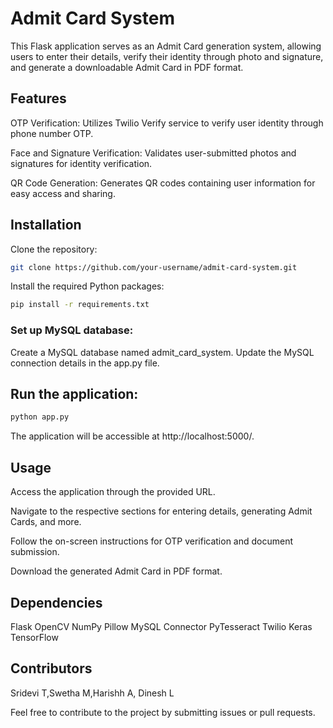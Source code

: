 # Admit Card System
This Flask application serves as an Admit Card generation system, allowing users to enter their details, verify their identity through photo and signature, and generate a downloadable Admit Card in PDF format.

## Features
OTP Verification: Utilizes Twilio Verify service to verify user identity through phone number OTP.

Face and Signature Verification: Validates user-submitted photos and signatures for identity verification.

QR Code Generation: Generates QR codes containing user information for easy access and sharing.

## Installation
Clone the repository:

```bash
git clone https://github.com/your-username/admit-card-system.git
```
Install the required Python packages:

```bash
pip install -r requirements.txt
```
### Set up MySQL database:

Create a MySQL database named admit_card_system.
Update the MySQL connection details in the app.py file.

## Run the application:

```bash
python app.py
```

The application will be accessible at http://localhost:5000/.

## Usage
Access the application through the provided URL.

Navigate to the respective sections for entering details, generating Admit Cards, and more.

Follow the on-screen instructions for OTP verification and document submission.

Download the generated Admit Card in PDF format.

## Dependencies
Flask
OpenCV
NumPy
Pillow
MySQL Connector
PyTesseract
Twilio
Keras
TensorFlow
## Contributors

Sridevi T,Swetha M,Harishh A, Dinesh L 


Feel free to contribute to the project by submitting issues or pull requests.
